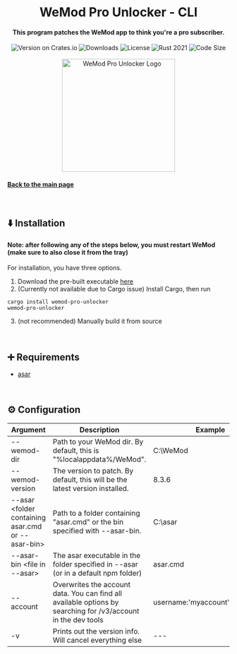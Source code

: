 <div align="center">
  <h1>WeMod Pro Unlocker - CLI</h1>
  <h4>This program patches the WeMod app to think you're a pro subscriber.</h4>
  <img src="https://img.shields.io/crates/v/wemod-pro-unlocker?color=purple" alt="Version on Crates.io">
  <img src="https://img.shields.io/crates/d/wemod-pro-unlocker?color=red" alt="Downloads">
  <img src="https://img.shields.io/crates/l/wemod-pro-unlocker?color=green" alt="License">


  <img src="https://img.shields.io/badge/rust-2021-orange?logo=rust" alt="Rust 2021">
  <img src="https://img.shields.io/github/languages/code-size/bennett-sh/wemod-pro-unlocker?color=yellow" alt="Code Size"><br/><br/>
  <img width="256" src="https://user-images.githubusercontent.com/110846042/204567385-4df3007c-7a63-40fd-9feb-f9f36aa43030.png" alt="WeMod Pro Unlocker Logo">
</div>

#### [Back to the main page](../README.md)

<br/>

## ⬇️ Installation
#### Note: after following any of the steps below, you must restart WeMod (make sure to also close it from the tray)
For installation, you have three options.
1. Download the pre-built executable [here](https://github.com/bennett-sh/wemod-pro-unlocker/releases/latest/download/wemod-pro-unlocker.exe)
2. (Currently not available due to Cargo issue) Install Cargo, then run
```
cargo install wemod-pro-unlocker
wemod-pro-unlocker
```
3. (not recommended) Manually build it from source

<br/>

## ➕ Requirements
- [asar](https://github.com/electron/asar)

<br/>

## ⚙️ Configuration
| Argument                  	| Description                                                                                                                           	| Example
|---------------------------	|---------------------------------------------------------------------------------------------------------------------------------------	|----------------------------------
| --wemod-dir <dir>         	 	 	 	 	 	 	          	  | Path to your WeMod dir. By default, this is "%localappdata%/WeMod".                                         	| C:\WeMod
| --wemod-version <version> 	 	 	 	 	 	 	          	  | The version to patch. By default, this will be the latest version installed. 	                                | 8.3.6
| --asar <folder containing asar.cmd or --asar-bin>     | Path to a folder containing "asar.cmd" or the bin specified with --asar-bin.                                 	| C:\asar
| --asar-bin <file in --asar>                           | The asar executable in the folder specified in --asar (or in a default npm folder)                           	| asar.cmd
| --account <json>            	 	 	 	              	  | Overwrites the account data. You can find all available options by searching for /v3/account in the dev tools | username:'myaccount',email:'test'
| -v                          	 	 	 	 	            	  | Prints out the version info. Will cancel everything else                                                      | ---

<br/>
